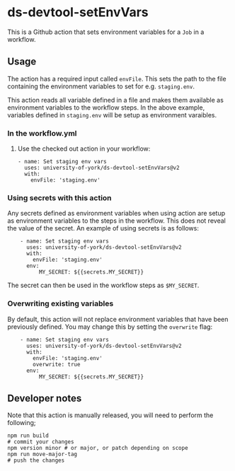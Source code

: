 # ds-devtool-setEnvVars

This is a Github action that sets environment variables for a `Job` in a workflow.

## Usage

The action has a required input called `envFile`. This sets the path to the file containing the environment variables to set for e.g. `staging.env`.

This action reads all variable defined in a file and makes them available as environment variables to the workflow steps. In the above example, variables defined in `staging.env` will be setup as environment varaibles.

### In the workflow.yml

1.  Use the checked out action in your workflow:

        - name: Set staging env vars
          uses: university-of-york/ds-devtool-setEnvVars@v2
          with:
            envFile: 'staging.env'

### Using secrets with this action

Any secrets defined as environment variables when using action are setup as environment variables to the steps in the workflow. This does not reveal the value of the secret. An example of using secrets is as follows:

        - name: Set staging env vars
          uses: university-of-york/ds-devtool-setEnvVars@v2
          with:
            envFile: 'staging.env'
          env:
              MY_SECRET: ${{secrets.MY_SECRET}}

The secret can then be used in the workflow steps as `$MY_SECRET`.

### Overwriting existing variables

By default, this action will not replace environment variables that have been previously defined. You may change
this by setting the `overwrite` flag:

        - name: Set staging env vars
          uses: university-of-york/ds-devtool-setEnvVars@v2
          with:
            envFile: 'staging.env'
            overwrite: true
          env:
              MY_SECRET: ${{secrets.MY_SECRET}}

## Developer notes

Note that this action is manually released, you will need to perform the following;

```shell
npm run build
# commit your changes
npm version minor # or major, or patch depending on scope
npm run move-major-tag
# push the changes
```
